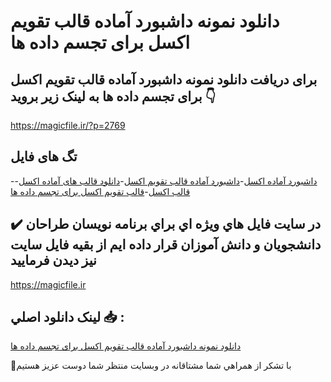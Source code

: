 # دانلود نمونه داشبورد آماده قالب تقویم اکسل برای تجسم داده ها

## برای دریافت دانلود نمونه داشبورد آماده قالب تقویم اکسل برای تجسم داده ها به لینک زیر بروید 👇

https://magicfile.ir/?p=2769

## تگ های فایل

-[داشبورد آماده اکسل](https://magicfile.ir/product/%d9%86%d9%85%d9%88%d9%86%d9%87-%d8%af%d8%a7%d8%b4%d8%a8%d9%88%d8%b1%d8%af-%d8%a2%d9%85%d8%a7%d8%af%d9%87-%d9%82%d8%a7%d9%84%d8%a8-%d8%aa%d9%82%d9%88%db%8c%d9%85-%d8%a7%da%a9%d8%b3%d9%84-%d8%a8%d8%b1%d8%a7%db%8c-%d8%aa%d8%ac%d8%b3%d9%85-%d8%af%d8%a7%d8%af%d9%87-%d9%87%d8%a7/)-[داشبورد آماده قالب تقویم اکسل](https://magicfile.ir/product/%d9%86%d9%85%d9%88%d9%86%d9%87-%d8%af%d8%a7%d8%b4%d8%a8%d9%88%d8%b1%d8%af-%d8%a2%d9%85%d8%a7%d8%af%d9%87-%d9%82%d8%a7%d9%84%d8%a8-%d8%aa%d9%82%d9%88%db%8c%d9%85-%d8%a7%da%a9%d8%b3%d9%84-%d8%a8%d8%b1%d8%a7%db%8c-%d8%aa%d8%ac%d8%b3%d9%85-%d8%af%d8%a7%d8%af%d9%87-%d9%87%d8%a7/)-[دانلود قالب های آماده اکسل](https://magicfile.ir/product/%d9%86%d9%85%d9%88%d9%86%d9%87-%d8%af%d8%a7%d8%b4%d8%a8%d9%88%d8%b1%d8%af-%d8%a2%d9%85%d8%a7%d8%af%d9%87-%d9%82%d8%a7%d9%84%d8%a8-%d8%aa%d9%82%d9%88%db%8c%d9%85-%d8%a7%da%a9%d8%b3%d9%84-%d8%a8%d8%b1%d8%a7%db%8c-%d8%aa%d8%ac%d8%b3%d9%85-%d8%af%d8%a7%d8%af%d9%87-%d9%87%d8%a7/)-[قالب اکسل](https://magicfile.ir/product/%d9%86%d9%85%d9%88%d9%86%d9%87-%d8%af%d8%a7%d8%b4%d8%a8%d9%88%d8%b1%d8%af-%d8%a2%d9%85%d8%a7%d8%af%d9%87-%d9%82%d8%a7%d9%84%d8%a8-%d8%aa%d9%82%d9%88%db%8c%d9%85-%d8%a7%da%a9%d8%b3%d9%84-%d8%a8%d8%b1%d8%a7%db%8c-%d8%aa%d8%ac%d8%b3%d9%85-%d8%af%d8%a7%d8%af%d9%87-%d9%87%d8%a7/)-[قالب تقویم اکسل برای تجسم داده ها](https://magicfile.ir/product/%d9%86%d9%85%d9%88%d9%86%d9%87-%d8%af%d8%a7%d8%b4%d8%a8%d9%88%d8%b1%d8%af-%d8%a2%d9%85%d8%a7%d8%af%d9%87-%d9%82%d8%a7%d9%84%d8%a8-%d8%aa%d9%82%d9%88%db%8c%d9%85-%d8%a7%da%a9%d8%b3%d9%84-%d8%a8%d8%b1%d8%a7%db%8c-%d8%aa%d8%ac%d8%b3%d9%85-%d8%af%d8%a7%d8%af%d9%87-%d9%87%d8%a7/)

## ✔️ در سايت فايل هاي ويژه اي براي برنامه نويسان طراحان دانشجويان و دانش آموزان قرار داده ايم از بقيه فايل سايت نيز ديدن فرماييد

https://magicfile.ir


## لينک دانلود اصلي 📥 :

[دانلود نمونه داشبورد آماده قالب تقویم اکسل برای تجسم داده ها](https://magicfile.ir/product/%d9%86%d9%85%d9%88%d9%86%d9%87-%d8%af%d8%a7%d8%b4%d8%a8%d9%88%d8%b1%d8%af-%d8%a2%d9%85%d8%a7%d8%af%d9%87-%d9%82%d8%a7%d9%84%d8%a8-%d8%aa%d9%82%d9%88%db%8c%d9%85-%d8%a7%da%a9%d8%b3%d9%84-%d8%a8%d8%b1%d8%a7%db%8c-%d8%aa%d8%ac%d8%b3%d9%85-%d8%af%d8%a7%d8%af%d9%87-%d9%87%d8%a7/) 


🙏با تشکر از همراهي شما مشتاقانه در وبسایت منتظر شما دوست عزیز هستیم

